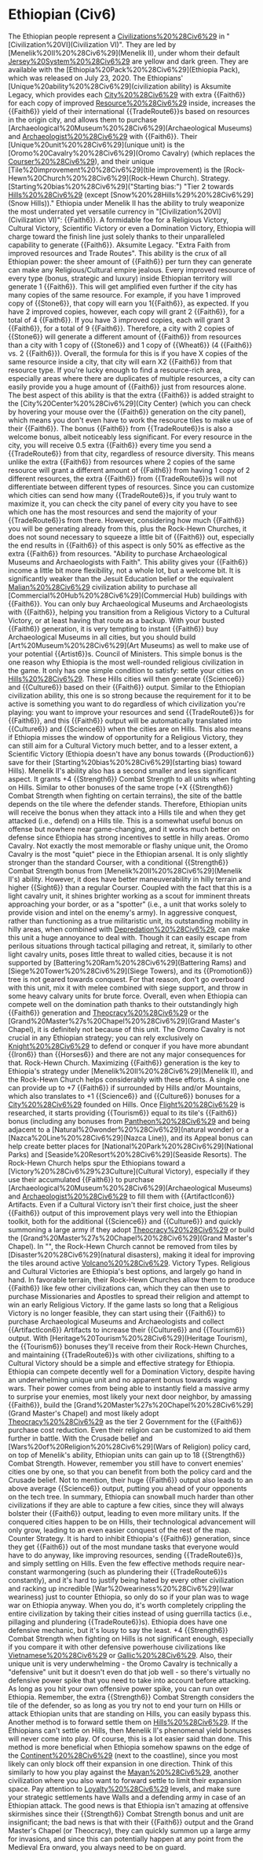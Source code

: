 # Ethiopian (Civ6)

The Ethiopian people represent a [Civilizations%20%28Civ6%29](civilization) in "[Civilization%20VI](Civilization VI)". They are led by [Menelik%20II%20%28Civ6%29](Menelik II), under whom their default [Jersey%20System%20%28Civ6%29](colors) are yellow and dark green. They are available with the [Ethiopia%20Pack%20%28Civ6%29](Ethiopia Pack), which was released on July 23, 2020.
The Ethiopians' [Unique%20ability%20%28Civ6%29](civilization ability) is Aksumite Legacy, which provides each [City%20%28Civ6%29](city) with extra {{Faith6}} for each copy of improved [Resource%20%28Civ6%29](resources) inside, increases the {{Faith6}} yield of their international {{TradeRoute6}}s based on resources in the origin city, and allows them to purchase [Archaeological%20Museum%20%28Civ6%29](Archaeological Museums) and [Archaeologist%20%28Civ6%29](Archaeologists) with {{Faith6}}. Their [Unique%20unit%20%28Civ6%29](unique unit) is the [Oromo%20Cavalry%20%28Civ6%29](Oromo Cavalry) (which replaces the [Courser%20%28Civ6%29](Courser)), and their unique [Tile%20improvement%20%28Civ6%29](tile improvement) is the [Rock-Hewn%20Church%20%28Civ6%29](Rock-Hewn Church).
Strategy.
[Starting%20bias%20%28Civ6%29]("Starting bias:") "Tier 2 towards [Hills%20%28Civ6%29](Hills) (except [Snow%20%28Hills%29%20%28Civ6%29](Snow Hills))."
Ethiopia under Menelik II has the ability to truly weaponize the most underrated yet versatile currency in "[Civilization%20VI](Civilization VI)": {{Faith6}}. A formidable foe for a Religious Victory, Cultural Victory, Scientific Victory or even a Domination Victory, Ethiopia will charge toward the finish line just solely thanks to their unparalleled capability to generate {{Faith6}}.
Aksumite Legacy.
"Extra Faith from improved resources and Trade Routes".
This ability is the crux of all Ethiopian power: the sheer amount of {{Faith6}} per turn they can generate can make any Religious/Cultural empire jealous. Every improved resource of every type (bonus, strategic and luxury) inside Ethiopian territory will generate 1 {{Faith6}}. This will get amplified even further if the city has many copies of the same resource. For example, if you have 1 improved copy of {{Stone6}}, that copy will earn you 1{{Faith6}}, as expected. If you have 2 improved copies, however, each copy will grant 2 {{Faith6}}, for a total of 4 {{Faith6}}. If you have 3 improved copies, each will grant 3 {{Faith6}}, for a total of 9 {{Faith6}}. Therefore, a city with 2 copies of {{Stone6}} will generate a different amount of {{Faith6}} from resources than a city with 1 copy of {{Stone6}} and 1 copy of {{Wheat6}} (4 {{Faith6}} vs. 2 {{Faith6}}). Overall, the formula for this is if you have X copies of the same resource inside a city, that city will earn X2 {{Faith6}} from that resource type. If you're lucky enough to find a resource-rich area, especially areas where there are duplicates of multiple resources, a city can easily provide you a huge amount of {{Faith6}} just from resources alone. The best aspect of this ability is that the extra {{Faith6}} is added straight to the [City%20Center%20%28Civ6%29](City Center) (which you can check by hovering your mouse over the {{Faith6}} generation on the city panel), which means you don't even have to work the resource tiles to make use of their {{Faith6}}.
The bonus {{Faith6}} from {{TradeRoute6}}s is also a welcome bonus, albeit noticeably less significant. For every resource in the city, you will receive 0.5 extra {{Faith6}} every time you send a {{TradeRoute6}} from that city, regardless of resource diversity. This means unlike the extra {{Faith6}} from resources where 2 copies of the same resource will grant a different amount of {{Faith6}} from having 1 copy of 2 different resources, the extra {{Faith6}} from {{TradeRoute6}}s will not differentiate between different types of resources. Since you can customize which cities can send how many {{TradeRoute6}}s, if you truly want to maximize it, you can check the city panel of every city you have to see which one has the most resources and send the majority of your {{TradeRoute6}}s from there. However, considering how much {{Faith6}} you will be generating already from this, plus the Rock-Hewn Churches, it does not sound necessary to squeeze a little bit of {{Faith6}} out, especially the end results in {{Faith6}} of this aspect is only 50% as effective as the extra {{Faith6}} from resources.
"Ability to purchase Archaeological Museums and Archaeologists with Faith".
This ability gives your {{Faith6}} income a little bit more flexibility, not a whole lot, but a welcome bit. It is significantly weaker than the Jesuit Education belief or the equivalent [Malian%20%28Civ6%29](Malian) civilization ability to purchase all [Commercial%20Hub%20%28Civ6%29](Commercial Hub) buildings with {{Faith6}}. You can only buy Archaeological Museums and Archaeologists with {{Faith6}}, helping you transition from a Religious Victory to a Cultural Victory, or at least having that route as a backup. With your busted {{Faith6}} generation, it is very tempting to instant {{Faith6}} buy Archaeological Museums in all cities, but you should build [Art%20Museum%20%28Civ6%29](Art Museums) as well to make use of your potential {{Artist6}}s.
Council of Ministers.
This simple bonus is the one reason why Ethiopia is the most well-rounded religious civilization in the game. It only has one simple condition to satisfy: settle your cities on [Hills%20%28Civ6%29](Hills). These Hills cities will then generate {{Science6}} and {{Culture6}} based on their {{Faith6}} output. Similar to the Ethiopian civilization ability, this one is so strong because the requirement for it to be active is something you want to do regardless of which civilization you're playing: you want to improve your resources and send {{TradeRoute6}}s for {{Faith6}}, and this {{Faith6}} output will be automatically translated into {{Culture6}} and {{Science6}} when the cities are on Hills. This also means if Ethiopia misses the window of opportunity for a Religious Victory, they can still aim for a Cultural Victory much better, and to a lesser extent, a Scientific Victory (Ethiopia doesn't have any bonus towards {{Production6}} save for their [Starting%20bias%20%28Civ6%29](starting bias) toward Hills).
Menelik II's ability also has a second smaller and less significant aspect. It grants +4 {{Strength6}} Combat Strength to all units when fighting on Hills. Similar to other bonuses of the same trope (+X {{Strength6}} Combat Strength when fighting on certain terrains), the site of the battle depends on the tile where the defender stands. Therefore, Ethiopian units will receive the bonus when they attack into a Hills tile and when they get attacked (i.e., defend) on a Hills tile. This is a somewhat useful bonus on offense but nowhere near game-changing, and it works much better on defense since Ethiopia has strong incentives to settle in hilly areas.
Oromo Cavalry.
Not exactly the most memorable or flashy unique unit, the Oromo Cavalry is the most "quiet" piece in the Ethiopian arsenal. It is only slightly stronger than the standard Courser, with a conditional {{Strength6}} Combat Strength bonus from [Menelik%20II%20%28Civ6%29](Menelik II's) ability. However, it does have better maneuverability in hilly terrain and higher {{Sight6}} than a regular Courser. Coupled with the fact that this is a light cavalry unit, it shines brighter working as a scout for imminent threats approaching your border, or as a "spotter" (i.e., a unit that works solely to provide vision and intel on the enemy's army). In aggressive conquest, rather than functioning as a true militaristic unit, its outstanding mobility in hilly areas, when combined with [Depredation%20%28Civ6%29](Depredation), can make this unit a huge annoyance to deal with. Though it can easily escape from perilous situations through tactical pillaging and retreat, it, similarly to other light cavalry units, poses little threat to walled cities, because it is not supported by [Battering%20Ram%20%28Civ6%29](Battering Rams) and [Siege%20Tower%20%28Civ6%29](Siege Towers), and its {{Promotion6}} tree is not geared towards conquest. For that reason, don't go overboard with this unit, mix it with melee combined with siege support, and throw in some heavy calvary units for brute force.
Overall, even when Ethiopia can compete well on the domination path thanks to their outstandingly high {{Faith6}} generation and [Theocracy%20%28Civ6%29](Theocracy) or the [Grand%20Master%27s%20Chapel%20%28Civ6%29](Grand Master's Chapel), it is definitely not because of this unit. The Oromo Cavalry is not crucial in any Ethiopian strategy; you can rely exclusively on [Knight%20%28Civ6%29](Knights) to defend or conquer if you have more abundant {{Iron6}} than {{Horses6}} and there are not any major consequences for that.
Rock-Hewn Church.
Maximizing {{Faith6}} generation is the key to Ethiopia's strategy under [Menelik%20II%20%28Civ6%29](Menelik II), and the Rock-Hewn Church helps considerably with these efforts. A single one can provide up to +7 {{Faith6}} if surrounded by Hills and/or Mountains, which also translates to +1 {{Science6}} and {{Culture6}} bonuses for a [City%20%28Civ6%29](city) founded on Hills. Once [Flight%20%28Civ6%29](Flight) is researched, it starts providing {{Tourism6}} equal to its tile's {{Faith6}} bonus (including any bonuses from [Pantheon%20%28Civ6%29](pantheons) and being adjacent to a [Natural%20wonder%20%28Civ6%29](natural wonder) or a [Nazca%20Line%20%28Civ6%29](Nazca Line)), and its Appeal bonus can help create better places for [National%20Park%20%28Civ6%29](National Parks) and [Seaside%20Resort%20%28Civ6%29](Seaside Resorts).
The Rock-Hewn Church helps spur the Ethiopians toward a [Victory%20%28Civ6%29%23Culture](Cultural Victory), especially if they use their accumulated {{Faith6}} to purchase [Archaeological%20Museum%20%28Civ6%29](Archaeological Museums) and [Archaeologist%20%28Civ6%29](Archaeologists) to fill them with {{ArtifactIcon6}} Artifacts. Even if a Cultural Victory isn't their first choice, just the sheer {{Faith6}} output of this improvement plays very well into the Ethiopian toolkit, both for the additional {{Science6}} and {{Culture6}} and quickly summoning a large army if they adopt [Theocracy%20%28Civ6%29](Theocracy) or build the [Grand%20Master%27s%20Chapel%20%28Civ6%29](Grand Master's Chapel).
In "", the Rock-Hewn Church cannot be removed from tiles by [Disaster%20%28Civ6%29](natural disasters), making it ideal for improving the tiles around active [Volcano%20%28Civ6%29](Volcanoes).
Victory Types.
Religious and Cultural Victories are Ethiopia's best options, and largely go hand in hand. In favorable terrain, their Rock-Hewn Churches allow them to produce {{Faith6}} like few other civilizations can, which they can then use to purchase Missionaries and Apostles to spread their religion and attempt to win an early Religious Victory. If the game lasts so long that a Religious Victory is no longer feasible, they can start using their {{Faith6}} to purchase Archaeological Museums and Archaeologists and collect {{ArtifactIcon6}} Artifacts to increase their {{Culture6}} and {{Tourism6}} output. With [Heritage%20Tourism%20%28Civ6%29](Heritage Tourism), the {{Tourism6}} bonuses they'll receive from their Rock-Hewn Churches, and maintaining {{TradeRoute6}}s with other civilizations, shifting to a Cultural Victory should be a simple and effective strategy for Ethiopia.
Ethiopia can compete decently well for a Domination Victory, despite having an underwhelming unique unit and no apparent bonus towards waging wars. Their power comes from being able to instantly field a massive army to surprise your enemies, most likely your next door neighbor, by amassing {{Faith6}}, build the [Grand%20Master%27s%20Chapel%20%28Civ6%29](Grand Master's Chapel) and most likely adopt [Theocracy%20%28Civ6%29](Theocracy) as the tier 2 Government for the {{Faith6}} purchase cost reduction. Even their religion can be customized to aid them further in battle. With the Crusade belief and [Wars%20of%20Religion%20%28Civ6%29](Wars of Religion) policy card, on top of Menelik's ability, Ethiopian units can gain up to 18 {{Strength6}} Combat Strength. However, remember you still have to convert enemies' cities one by one, so that you can benefit from both the policy card and the Crusade belief. Not to mention, their huge {{Faith6}} output also leads to an above average {{Science6}} output, putting you ahead of your opponents on the tech tree.
In summary, Ethiopia can snowball much harder than other civilizations if they are able to capture a few cities, since they will always bolster their {{Faith6}} output, leading to even more military units. If the conquered cities happen to be on Hills, their technological advancement will only grow, leading to an even easier conquest of the rest of the map.
Counter Strategy.
It is hard to inhibit Ethiopia's {{Faith6}} generation, since they get {{Faith6}} out of the most mundane tasks that everyone would have to do anyway, like improving resources, sending {{TradeRoute6}}s, and simply settling on Hills. Even the few effective methods require near-constant warmongering (such as plundering their {{TradeRoute6}}s constantly), and it's hard to justify being hated by every other civilization and racking up incredible [War%20weariness%20%28Civ6%29](war weariness) just to counter Ethiopia, so only do so if your plan was to wage war on Ethiopia anyway. When you do, it's worth completely crippling the entire civilization by taking their cities instead of using guerrilla tactics (i.e., pillaging and plundering {{TradeRoute6}}s). Ethiopia does have one defensive mechanic, but it's lousy to say the least. +4 {{Strength6}} Combat Strength when fighting on Hills is not significant enough, especially if you compare it with other defensive powerhouse civilizations like [Vietnamese%20%28Civ6%29](Vietnam) or [Gallic%20%28Civ6%29](Gaul). Also, their unique unit is very underwhelming - the Oromo Cavalry is technically a "defensive" unit but it doesn't even do that job well - so there's virtually no defensive power spike that you need to take into account before attacking. As long as you hit your own offensive power spike, you can run over Ethiopia. Remember, the extra {{Strength6}} Combat Strength considers the tile of the defender, so as long as you try not to end your turn on Hills or attack Ethiopian units that are standing on Hills, you can easily bypass this.
Another method is to forward settle them on [Hills%20%28Civ6%29](Hills). If the Ethiopians can't settle on Hills, then Menelik II's phenomenal yield bonuses will never come into play. Of course, this is a lot easier said than done. This method is more beneficial when Ethiopia somehow spawns on the edge of the [Continent%20%28Civ6%29](continent) (next to the coastline), since you most likely can only block off their expansion in one direction. Think of this similarly to how you play against the [Mayan%20%28Civ6%29](Maya), another civilization where you also want to forward settle to limit their expansion space. Pay attention to [Loyalty%20%28Civ6%29](Loyalty) levels, and make sure your strategic settlements have Walls and a defending army in case of an Ethiopian attack. The good news is that Ethiopia isn't amazing at offensive skirmishes since their {{Strength6}} Combat Strength bonus and unit are insignificant; the bad news is that with their {{Faith6}} output and the Grand Master's Chapel (or Theocracy), they can quickly summon up a large army for invasions, and since this can potentially happen at any point from the Medieval Era onward, you always need to be on guard.